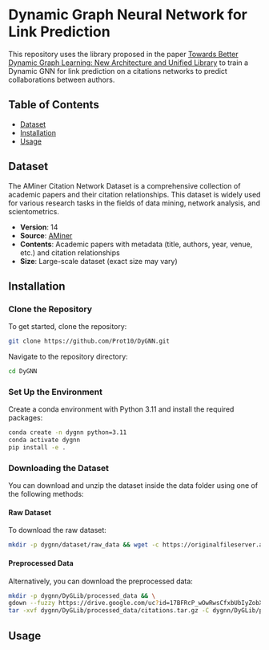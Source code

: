 # Dynamic Graph Neural Network for Link Prediction

This repository uses the library proposed in the paper [Towards Better Dynamic Graph Learning: New Architecture and Unified Library](https://arxiv.org/abs/2303.13047) to train a Dynamic GNN for link prediction on a citations networks to predict collaborations between authors. 

## Table of Contents

- [Dataset](#dataset)
- [Installation](#installation)
- [Usage](#usage)

## Dataset

The AMiner Citation Network Dataset is a comprehensive collection of academic papers and their citation relationships. This dataset is widely used for various research tasks in the fields of data mining, network analysis, and scientometrics.

- **Version**: 14
- **Source**: [AMiner](https://www.aminer.cn/citation)
- **Contents**: Academic papers with metadata (title, authors, year, venue, etc.) and citation relationships
- **Size**: Large-scale dataset (exact size may vary)

## Installation

### Clone the Repository

To get started, clone the repository:

```bash
git clone https://github.com/Prot10/DyGNN.git
```

Navigate to the repository directory:

```bash
cd DyGNN
```

### Set Up the Environment

Create a conda environment with Python 3.11 and install the required packages:

```bash
conda create -n dygnn python=3.11
conda activate dygnn
pip install -e .
```

### Downloading the Dataset

You can download and unzip the dataset inside the data folder using one of the following methods:

#### Raw Dataset

To download the raw dataset:

```bash
mkdir -p dygnn/dataset/raw_data && wget -c https://originalfileserver.aminer.cn/misc/dblp_v14.tar.gz -O - | tar -xz -C dygnn/dataset/raw_data
```

#### Preprocessed Data

Alternatively, you can download the preprocessed data:

```bash
mkdir -p dygnn/DyGLib/processed_data && \
gdown --fuzzy https://drive.google.com/uc?id=17BFRcP_wOwRwsCfxbUbIyZobX2ji2K3b -O dygnn/DyGLib/processed_data/citations.tar.gz && \
tar -xvf dygnn/DyGLib/processed_data/citations.tar.gz -C dygnn/DyGLib/processed_data
```

## Usage
